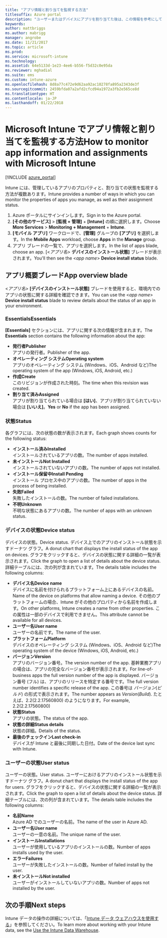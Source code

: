 ```yaml
---
title: "アプリ情報と割り当てを監視する方法"
titlesuffix: Azure portal
description: "ユーザーまたはデバイスにアプリを割り当てた後は、この情報を参考にして、その状態を監視できます。"
keywords: 
author: mattbriggs
ms.author: mabrigg
manager: angrobe
ms.date: 11/21/2017
ms.topic: article
ms.prod: 
ms.service: microsoft-intune
ms.technology: 
ms.assetid: 64e5133d-1e23-4ee6-b556-f5d32c0e95da
ms.reviewer: mghadial
ms.suite: ems
ms.custom: intune-azure
ms.openlocfilehash: 8d8a77c472e9d62aa92ac10278fa895a2343de3f
ms.sourcegitcommit: 2459bfda07a2afd2cfcd94a1972a3fb2e565ce8d
ms.translationtype: HT
ms.contentlocale: ja-JP
ms.lasthandoff: 01/22/2018
---
```

# <a name="how-to-monitor-app-information-and-assignments-with-microsoft-intune"></a><span data-ttu-id="d0c08-103">Microsoft Intune でアプリ情報と割り当てを監視する方法</span><span class="sxs-lookup"><span data-stu-id="d0c08-103">How to monitor app information and assignments with Microsoft Intune</span></span>

[!INCLUDE [azure_portal](./includes/azure_portal.md)]

<span data-ttu-id="d0c08-104">Intune には、管理しているアプリのプロパティと、割り当ての状態を監視する方法が複数あります。</span><span class="sxs-lookup"><span data-stu-id="d0c08-104">Intune provides a number of ways in which you can monitor the properties of apps you manage, as well as their assignment status.</span></span>

1. <span data-ttu-id="d0c08-105">Azure ポータルにサインインします。</span><span class="sxs-lookup"><span data-stu-id="d0c08-105">Sign in to the Azure portal.</span></span>
2. <span data-ttu-id="d0c08-106">**[その他のサービス]** > **[監視 + 管理]** + **[Intune]** の順に選択します。</span><span class="sxs-lookup"><span data-stu-id="d0c08-106">Choose **More Services** > **Monitoring + Management** + **Intune**.</span></span>
3. <span data-ttu-id="d0c08-107">**[モバイル アプリ]** ワークロードで、**[管理]** グループの **[アプリ]** を選択します。</span><span class="sxs-lookup"><span data-stu-id="d0c08-107">In the **Mobile Apps** workload, choose **Apps** in the **Manage** group.</span></span>
5. <span data-ttu-id="d0c08-108">アプリ ブレードの一覧で、アプリを選択します。</span><span class="sxs-lookup"><span data-stu-id="d0c08-108">In the list of apps blade, choose an app.</span></span> <span data-ttu-id="d0c08-109">[<*アプリ名*> **デバイスのインストール状態]** ブレードが表示されます。</span><span class="sxs-lookup"><span data-stu-id="d0c08-109">You'll then see the <*app name*> **Device install status** blade.</span></span>

## <a name="app-overview-blade"></a><span data-ttu-id="d0c08-110">アプリ概要ブレード</span><span class="sxs-lookup"><span data-stu-id="d0c08-110">App overview blade</span></span>

<span data-ttu-id="d0c08-111"><*アプリ名*> **[デバイスのインストール状態]** ブレードを使用すると、環境内でのアプリの状態に関する詳細を確認できます。</span><span class="sxs-lookup"><span data-stu-id="d0c08-111">You can use the <*app name*> **Device install status** blade to review details about the status of an app in your environment.</span></span>

### <a name="essentials"></a><span data-ttu-id="d0c08-112">Essentials</span><span class="sxs-lookup"><span data-stu-id="d0c08-112">Essentials</span></span>

<span data-ttu-id="d0c08-113">**[Essentials]** セクションには、アプリに関する次の情報が含まれます。</span><span class="sxs-lookup"><span data-stu-id="d0c08-113">The **Essentials** section contains the following information about the app:</span></span>

 - <span data-ttu-id="d0c08-114">**発行者**</span><span class="sxs-lookup"><span data-stu-id="d0c08-114">**Publisher**</span></span>  
<span data-ttu-id="d0c08-115">アプリの発行者。</span><span class="sxs-lookup"><span data-stu-id="d0c08-115">Publisher of the app.</span></span>
 - <span data-ttu-id="d0c08-116">**オペレーティング システム**</span><span class="sxs-lookup"><span data-stu-id="d0c08-116">**Operating system**</span></span>  
<span data-ttu-id="d0c08-117">アプリのオペレーティング システム (Windows、iOS、Android など)</span><span class="sxs-lookup"><span data-stu-id="d0c08-117">The operating system of the app  (Windows, iOS, Android, etc.)</span></span>
 - <span data-ttu-id="d0c08-118">**作成**</span><span class="sxs-lookup"><span data-stu-id="d0c08-118">**Create**</span></span>  
<span data-ttu-id="d0c08-119">このリビジョンが作成された時刻。</span><span class="sxs-lookup"><span data-stu-id="d0c08-119">The time when this revision was created.</span></span>
 - <span data-ttu-id="d0c08-120">**割り当て済み**</span><span class="sxs-lookup"><span data-stu-id="d0c08-120">**Assigned**</span></span>  
<span data-ttu-id="d0c08-121">アプリが割り当てられている場合は **[はい]**、アプリが割り当てられていない場合は **[いいえ]**。</span><span class="sxs-lookup"><span data-stu-id="d0c08-121">**Yes** or **No** if the app has been assigned.</span></span>

### <a name="status"></a><span data-ttu-id="d0c08-122">状態</span><span class="sxs-lookup"><span data-stu-id="d0c08-122">Status</span></span>
<span data-ttu-id="d0c08-123">各グラフには、次の状態の数が表示されます。</span><span class="sxs-lookup"><span data-stu-id="d0c08-123">Each graph shows counts for the following status:</span></span>

 - <span data-ttu-id="d0c08-124">**インストール済み**</span><span class="sxs-lookup"><span data-stu-id="d0c08-124">**Installed**</span></span>  
<span data-ttu-id="d0c08-125">インストールされているアプリの数。</span><span class="sxs-lookup"><span data-stu-id="d0c08-125">The number of apps installed.</span></span>
 - <span data-ttu-id="d0c08-126">**未インストール**</span><span class="sxs-lookup"><span data-stu-id="d0c08-126">**Not Installed**</span></span>  
<span data-ttu-id="d0c08-127">インストールされていないアプリの数。</span><span class="sxs-lookup"><span data-stu-id="d0c08-127">The number of apps not installed.</span></span>
 - <span data-ttu-id="d0c08-128">**インストール保留中**</span><span class="sxs-lookup"><span data-stu-id="d0c08-128">**Install Pending**</span></span>  
<span data-ttu-id="d0c08-129">インストール プロセス中のアプリの数。</span><span class="sxs-lookup"><span data-stu-id="d0c08-129">The number of apps in the process of being installed.</span></span>
 - <span data-ttu-id="d0c08-130">**失敗**</span><span class="sxs-lookup"><span data-stu-id="d0c08-130">**Failed**</span></span>  
<span data-ttu-id="d0c08-131">失敗したインストールの数。</span><span class="sxs-lookup"><span data-stu-id="d0c08-131">The number of failed installations.</span></span>
 - <span data-ttu-id="d0c08-132">**不明**</span><span class="sxs-lookup"><span data-stu-id="d0c08-132">**Unknown**</span></span>  
<span data-ttu-id="d0c08-133">不明な状態にあるアプリの数。</span><span class="sxs-lookup"><span data-stu-id="d0c08-133">The number of apps with an unknown status.</span></span>

### <a name="device-status"></a><span data-ttu-id="d0c08-134">デバイスの状態</span><span class="sxs-lookup"><span data-stu-id="d0c08-134">Device status</span></span>

<span data-ttu-id="d0c08-135">デバイスの状態。</span><span class="sxs-lookup"><span data-stu-id="d0c08-135">Device status.</span></span> <span data-ttu-id="d0c08-136">デバイス上でのアプリのインストール状態を示すドーナツ グラフ。</span><span class="sxs-lookup"><span data-stu-id="d0c08-136">A donut chart that displays the install status of the app on devices.</span></span> <span data-ttu-id="d0c08-137">グラフをクリックすると、デバイスの状態に関する詳細の一覧が表示されます。</span><span class="sxs-lookup"><span data-stu-id="d0c08-137">Click the graph to open a list of details about the device status.</span></span> <span data-ttu-id="d0c08-138">詳細テーブルには、次の列が含まれています。</span><span class="sxs-lookup"><span data-stu-id="d0c08-138">The details table includes the following columns:</span></span>

 - <span data-ttu-id="d0c08-139">**デバイス名**</span><span class="sxs-lookup"><span data-stu-id="d0c08-139">**Device name**</span></span>  
<span data-ttu-id="d0c08-140">デバイスに名前を付けられるプラットフォーム上にあるデバイスの名前。</span><span class="sxs-lookup"><span data-stu-id="d0c08-140">Name of the device on platforms that allow naming a device.</span></span> <span data-ttu-id="d0c08-141">その他のプラットフォームの場合、Intune がその他のプロパティから名前を作成します。</span><span class="sxs-lookup"><span data-stu-id="d0c08-141">On other platforms, Intune creates a name from other properties.</span></span> <span data-ttu-id="d0c08-142">この属性は一部のデバイスで利用できません。</span><span class="sxs-lookup"><span data-stu-id="d0c08-142">This attribute cannot be available for all devices.</span></span>
 - <span data-ttu-id="d0c08-143">**ユーザー名**</span><span class="sxs-lookup"><span data-stu-id="d0c08-143">**User name**</span></span>  
<span data-ttu-id="d0c08-144">ユーザーの名前です。</span><span class="sxs-lookup"><span data-stu-id="d0c08-144">The name of the user.</span></span>
 - <span data-ttu-id="d0c08-145">**プラットフォーム**</span><span class="sxs-lookup"><span data-stu-id="d0c08-145">**Platform**</span></span>  
<span data-ttu-id="d0c08-146">デバイスのオペレーティング システム (Windows、iOS、Android など)</span><span class="sxs-lookup"><span data-stu-id="d0c08-146">The operating system of the device (Windows, iOS, Android, etc.)</span></span>
 - <span data-ttu-id="d0c08-147">**バージョン**</span><span class="sxs-lookup"><span data-stu-id="d0c08-147">**Version**</span></span>  
<span data-ttu-id="d0c08-148">アプリのバージョン番号。</span><span class="sxs-lookup"><span data-stu-id="d0c08-148">The version number of the app.</span></span> <span data-ttu-id="d0c08-149">基幹業務アプリの場合は、アプリの完全なバージョン番号が表示されます。</span><span class="sxs-lookup"><span data-stu-id="d0c08-149">For line-of-business apps the full version number of the app is displayed.</span></span> <span data-ttu-id="d0c08-150">バージョン番号 (フル) は、アプリのリリースを特定する番号です。</span><span class="sxs-lookup"><span data-stu-id="d0c08-150">The full version number identifies a specific release of the app.</span></span> <span data-ttu-id="d0c08-151">この番号は _バージョン_(_ビルド_) の形式で表示されます。</span><span class="sxs-lookup"><span data-stu-id="d0c08-151">The number appears as _Version_(_Build_).</span></span> <span data-ttu-id="d0c08-152">たとえば、2.2(2.2.17560800) のようになります。</span><span class="sxs-lookup"><span data-stu-id="d0c08-152">For example, 2.2(2.2.17560800)</span></span>
 - <span data-ttu-id="d0c08-153">**状態**</span><span class="sxs-lookup"><span data-stu-id="d0c08-153">**Status**</span></span>  
<span data-ttu-id="d0c08-154">アプリの状態。</span><span class="sxs-lookup"><span data-stu-id="d0c08-154">The status of the app.</span></span>
 - <span data-ttu-id="d0c08-155">**状態の詳細**</span><span class="sxs-lookup"><span data-stu-id="d0c08-155">**Status details**</span></span>  
<span data-ttu-id="d0c08-156">状態の詳細。</span><span class="sxs-lookup"><span data-stu-id="d0c08-156">Details of the status.</span></span>
 - <span data-ttu-id="d0c08-157">**最後のチェックイン**</span><span class="sxs-lookup"><span data-stu-id="d0c08-157">**Last check-in**</span></span>  
<span data-ttu-id="d0c08-158">デバイスが Intune と最後に同期した日付。</span><span class="sxs-lookup"><span data-stu-id="d0c08-158">Date of the device last sync with Intune.</span></span>


### <a name="user-status"></a><span data-ttu-id="d0c08-159">ユーザーの状態</span><span class="sxs-lookup"><span data-stu-id="d0c08-159">User status</span></span>

<span data-ttu-id="d0c08-160">ユーザーの状態。</span><span class="sxs-lookup"><span data-stu-id="d0c08-160">User status.</span></span> <span data-ttu-id="d0c08-161">ユーザーにおけるアプリのインストール状態を示すドーナツ グラフ。</span><span class="sxs-lookup"><span data-stu-id="d0c08-161">A donut chart that displays the install status of the app for users.</span></span> <span data-ttu-id="d0c08-162">グラフをクリックすると、デバイスの状態に関する詳細の一覧が表示されます。</span><span class="sxs-lookup"><span data-stu-id="d0c08-162">Click the graph to open a list of details about the device status.</span></span> <span data-ttu-id="d0c08-163">詳細テーブルには、次の列が含まれています。</span><span class="sxs-lookup"><span data-stu-id="d0c08-163">The details table includes the following columns:</span></span>
 - <span data-ttu-id="d0c08-164">**名前**</span><span class="sxs-lookup"><span data-stu-id="d0c08-164">**Name**</span></span>  
<span data-ttu-id="d0c08-165">Azure AD でのユーザーの名前。</span><span class="sxs-lookup"><span data-stu-id="d0c08-165">The name of the user in Azure AD.</span></span>
 - <span data-ttu-id="d0c08-166">**ユーザー名**</span><span class="sxs-lookup"><span data-stu-id="d0c08-166">**User name**</span></span>  
<span data-ttu-id="d0c08-167">ユーザーの一意の名前。</span><span class="sxs-lookup"><span data-stu-id="d0c08-167">The unique name of the user.</span></span>
 - <span data-ttu-id="d0c08-168">**インストール**</span><span class="sxs-lookup"><span data-stu-id="d0c08-168">**Installations**</span></span>  
<span data-ttu-id="d0c08-169">ユーザーが使用しているアプリのインストールの数。</span><span class="sxs-lookup"><span data-stu-id="d0c08-169">Number of apps installs used by the user.</span></span>
 - <span data-ttu-id="d0c08-170">**エラー**</span><span class="sxs-lookup"><span data-stu-id="d0c08-170">**Failures**</span></span>  
<span data-ttu-id="d0c08-171">ユーザーが失敗したインストールの数。</span><span class="sxs-lookup"><span data-stu-id="d0c08-171">Number of failed install by the user.</span></span>
 - <span data-ttu-id="d0c08-172">**未インストール**</span><span class="sxs-lookup"><span data-stu-id="d0c08-172">**Not installed**</span></span>  
<span data-ttu-id="d0c08-173">ユーザーがインストールしていないアプリの数。</span><span class="sxs-lookup"><span data-stu-id="d0c08-173">Number of apps not installed by the user.</span></span>


## <a name="next-steps"></a><span data-ttu-id="d0c08-174">次の手順</span><span class="sxs-lookup"><span data-stu-id="d0c08-174">Next steps</span></span>

<span data-ttu-id="d0c08-175">Intune データの操作の詳細については、「[Intune データ ウェアハウスを使用する](reports-nav-create-intune-reports.md)」を参照してください。</span><span class="sxs-lookup"><span data-stu-id="d0c08-175">To learn more about working with your Intune data, see the [Use the Intune Data Warehouse](reports-nav-create-intune-reports.md).</span></span>